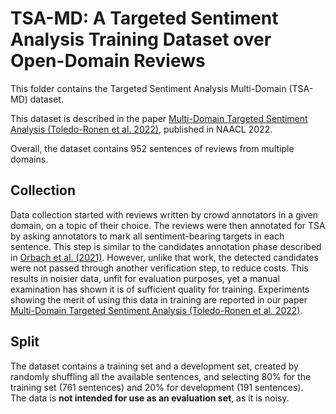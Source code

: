 # TSA-MD: A Targeted Sentiment Analysis Training Dataset over Open-Domain Reviews

This folder contains the Targeted Sentiment Analysis Multi-Domain (TSA-MD) dataset.

This dataset is described in the paper [Multi-Domain Targeted Sentiment Analysis (Toledo-Ronen et al. 2022)](https://arxiv.org/abs/2205.03804), published in NAACL 2022.

Overall, the dataset contains 952 sentences of reviews from multiple domains. 

## Collection

Data collection started with reviews written by crowd annotators in a given domain, on a topic of their choice. 
The reviews were then annotated for TSA by asking annotators to mark all sentiment-bearing targets in
each sentence. 
This step is similar to the candidates
annotation phase described in [Orbach et al. (2021)](https://aclanthology.org/2021.emnlp-main.721/). 
However, unlike that work, the detected candidates were not passed through another verification step, to reduce costs.
This results in noisier data, unfit for evaluation purposes, yet a manual examination has shown it is of sufficient quality for training. 
Experiments showing the merit of using this data in training are reported in our paper [Multi-Domain Targeted Sentiment Analysis (Toledo-Ronen et al. 2022)](https://arxiv.org/abs/2205.03804).

## Split
The dataset contains a training set and a development set, created by randomly shuffling all the available sentences, and selecting 80% for the training set (761 sentences) and 20% for development (191 sentences).  
The data is **not intended for use as an evaluation set**, as it is noisy.